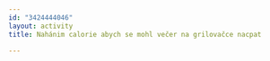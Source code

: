 ```yaml
---
id: "3424444046"
layout: activity
title: Nahánim calorie abych se mohl večer na grilovačce nacpat

---
```

